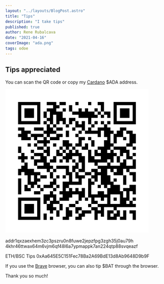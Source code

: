 ```yaml
---
layout: "../layouts/BlogPost.astro"
title: "Tips"
description: "I take tips"
published: true
author: Rene Rubalcava
date: "2021-04-16"
coverImage: "ada.png"
tags: odoe
---
```


## Tips appreciated

You can scan the QR code or copy my [Cardano](https://cardano.org/) $ADA address.

![ADA Tips](assets/tips/images/ada.png)

addr1qxzaexhem3zc3pszru0n8fuwe2jepzfpg3zgh35j0au79h\
4khr46ttwax64m6vjm6qf48l6a7ypmappk7an224qtp88svqeazf

ETH/BSC Tips
0xAa645E5C151Fec78Ba2A69BdE13d8Ab9648D9b9F

If you use the [Brave](https://brave.com/) browser, you can also tip $BAT through the browser.

Thank you so much!